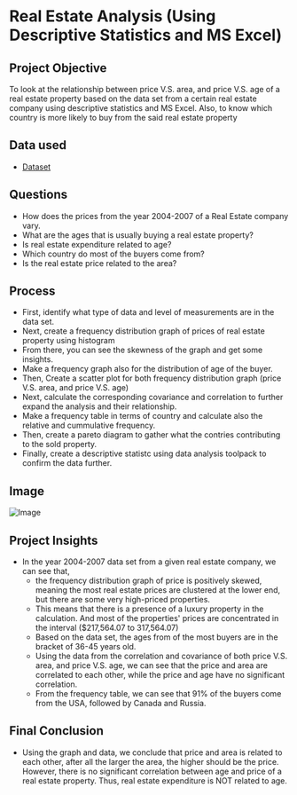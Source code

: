 # Real Estate Analysis (Using Descriptive Statistics and MS Excel)
## Project Objective
To look at the relationship between price V.S. area, and price V.S. age of a real estate property based on the data set from a certain real estate company using descriptive statistics and MS Excel. Also, to know which country is more likely to buy from the said real estate property

## Data used
- <a href = "https://github.com/pagonzales/Data_Science_Project_Descriptive_Statistics_RealEstate_Analysis/blob/main/Database.xlsx">Dataset</a>
## Questions
- How does the prices from the year 2004-2007 of a Real Estate company vary.
- What are the ages that is usually buying a real estate property?
- Is real estate expenditure related to age?
- Which country do most of the buyers come from?
- Is the real estate price related to the area?

## Process
- First, identify what type of data and level of measurements are in the data set.
- Next, create a frequency distribution graph of prices of real estate property using histogram
- From there, you can see the skewness of the graph and get some insights.
- Make a frequency graph also for the distribution of age of the buyer.
- Then, Create a scatter plot for both frequency distribution graph (price V.S. area, and price V.S. age)
- Next, calculate the corresponding covariance and correlation to further expand the analysis and their relationship.
- Make a frequency table in terms of country and calculate also the relative and cummulative frequency.
- Then, create a pareto diagram to gather what the contries contributing to the sold property.
- Finally, create a descriptive statistc using data analysis toolpack to confirm the data further.

## Image
![Image](https://github.com/user-attachments/assets/bcb8fb47-48f4-45f0-b4d7-29d2c05d51a4)

## Project Insights
- In the year 2004-2007 data set from a given real estate company, we can see that,
  - the frequency distribution graph of price is positively skewed, meaning the most real estate prices are clustered at the lower end, but there are some very high-priced properties.
  - This means that there is a presence of a luxury property in the calculation. And most of the properties' prices are concentrated in the interval ($217,564.07 to 317,564.07)
  - Based on the data set, the ages from of the most buyers are in the bracket of 36-45 years old.
  - Using the data from the correlation and covariance of both price V.S. area, and price V.S. age, we can see that the price and area are correlated to each other, while the price and age have no significant correlation.
  - From the frequency table, we can see that 91% of the buyers come from the USA, followed by Canada and Russia. 
## Final Conclusion
- Using the graph and data, we conclude that price and area is related to each other, after all the larger the area, the higher should be the price. However, there is no significant correlation between age and price of a real estate property. Thus, real estate expenditure is NOT related to age.

